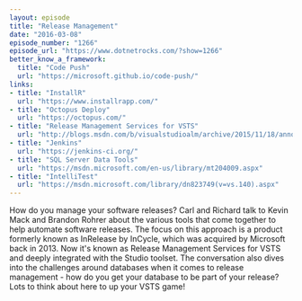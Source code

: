 ```yaml
---
layout: episode
title: "Release Management"
date: "2016-03-08"
episode_number: "1266"
episode_url: "https://www.dotnetrocks.com/?show=1266"
better_know_a_framework:
  title: "Code Push"
  url: "https://microsoft.github.io/code-push/"
links:
- title: "InstallR"
  url: "https://www.installrapp.com/"
- title: "Octopus Deploy"
  url: "https://octopus.com/"
- title: "Release Management Services for VSTS"
  url: "http://blogs.msdn.com/b/visualstudioalm/archive/2015/11/18/announcing-the-new-release-management-service-in-visual-studio-team-services.aspx"
- title: "Jenkins"
  url: "https://jenkins-ci.org/"
- title: "SQL Server Data Tools"
  url: "https://msdn.microsoft.com/en-us/library/mt204009.aspx"
- title: "IntelliTest"
  url: "https://msdn.microsoft.com/library/dn823749(v=vs.140).aspx"
---
```


How do you manage your software releases? Carl and Richard talk to Kevin Mack and Brandon Rohrer about the various tools that come together to help automate software releases. The focus on this approach is a product formerly known as InRelease by InCycle, which was acquired by Microsoft back in 2013. Now it's known as Release Management Services for VSTS and deeply integrated with the Studio toolset. The conversation also dives into the challenges around databases when it comes to release management - how do you get your database to be part of your release? Lots to think about here to up your VSTS game!
